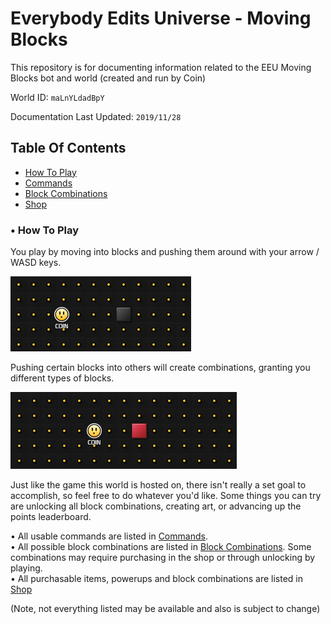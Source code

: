 # Everybody Edits Universe - Moving Blocks
This repository is for documenting information related to the EEU Moving Blocks bot and world (created and run by Coin)

World ID: `maLnYLdadBpY`

Documentation Last Updated: `2019/11/28`

## Table Of Contents

- [How To Play](#tutorial)
- [Commands](Commands.md)
- [Block Combinations](Combinations.md)
- [Shop](Shop.md)

### <a id="tutorial">• How To Play</a>
You play by moving into blocks and pushing them around with your arrow / WASD keys.

![movegif](https://github.com/PaulZ0/EEUMovingBlocks/blob/master/files/gifs/move.gif)

Pushing certain blocks into others will create combinations, granting you different types of blocks.

![combogif](https://github.com/PaulZ0/EEUMovingBlocks/blob/master/files/gifs/combo.gif)

Just like the game this world is hosted on, there isn't really a set goal to accomplish, so feel free to do whatever you'd like.
Some things you can try are unlocking all block combinations, creating art, or advancing up the points leaderboard.

• All usable commands are listed in [Commands](Commands.md).\
• All possible block combinations are listed in [Block Combinations](Combinations.md). Some combinations may require purchasing in the shop or through unlocking by playing.\
• All purchasable items, powerups and block combinations are listed in [Shop](Shop.md)

(Note, not everything listed may be available and also is subject to change)

